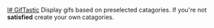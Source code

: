 [l# GifTastic](https://derek1331.github.io/GifTastic)
Display gifs based on preselected catagories. If you're not **satisfied** create your own catagories.

